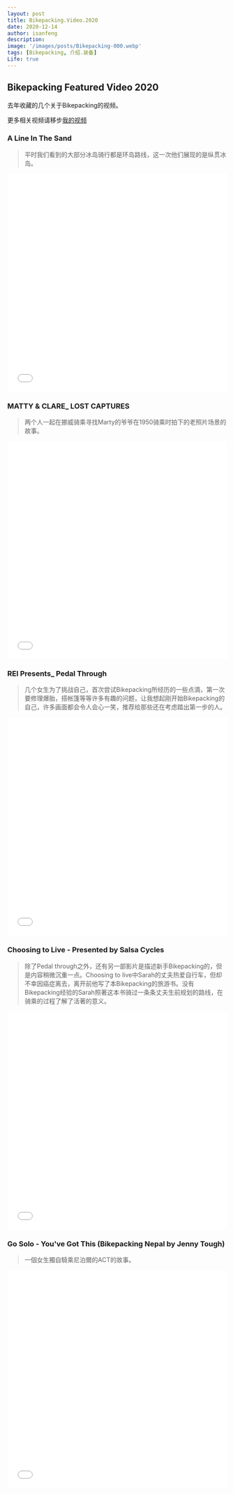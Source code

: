 ```yaml
---
layout: post
title: Bikepacking.Video.2020
date: 2020-12-14
author: isanfeng
description:
image: '/images/posts/Bikepacking-000.webp'
tags: [Bikepacking, 介绍.装备]
Life: true
---
```

## Bikepacking Featured Video 2020

去年收藏的几个关于Bikepacking的视频。

更多相关视频请移步<a href="https://space.bilibili.com/{{site.bilibili}}" target="_blank">我的视频</a>

### A Line In The Sand

> 平时我们看到的大部分冰岛骑行都是环岛路线，这一次他们展现的是纵贯冰岛。

<iframe src="//player.bilibili.com/player.html?aid=970661538&bvid=BV1Mp4y167mH&cid=266499836&page=1" style="width:100%;height:500px;min-width:375px;min-height:200px" scrolling="no" border="0" frameborder="no" framespacing="0" allowfullscreen="true"></iframe>

### MATTY & CLARE_ LOST CAPTURES

> 两个人一起在挪威骑乘寻找Marty的爷爷在1950骑乘时拍下的老照片场景的故事。

<iframe src="//player.bilibili.com/player.html?aid=843234102&bvid=BV1s54y1t7FH&cid=266502900&page=1" style="width:100%;height:500px;min-width:375px;min-height:200px" scrolling="no" border="0" frameborder="no" framespacing="0" allowfullscreen="true"></iframe>

### REI Presents_ Pedal Through

> 几个女生为了挑战自己，首次尝试Bikepacking所经历的一些点滴，第一次要修理爆胎，搭帐篷等等许多有趣的问题，让我想起刚开始Bikepacking的自己，许多画面都会令人会心一笑，推荐给那些还在考虑踏出第一步的人。

<iframe src="//player.bilibili.com/player.html?aid=500651690&bvid=BV1PK411G7nx&cid=266500810&page=1" style="width:100%;height:500px;min-width:375px;min-height:200px" scrolling="no" border="0" frameborder="no" framespacing="0" allowfullscreen="true"></iframe>

### Choosing to Live - Presented by Salsa Cycles

> 除了Pedal through之外，还有另一部影片是描述新手Bikepacking的，但是内容稍微沉重一点。Choosing to live中Sarah的丈夫热爱自行车，但却不幸因癌症离去，离开前他写了本Bikepacking的旅游书。没有Bikepacking经验的Sarah照著这本书骑过一条条丈夫生前规划的路线，在骑乘的过程了解了活著的意义。

<iframe src="//player.bilibili.com/player.html?aid=798208236&bvid=BV1py4y1D7Jx&cid=266501665&page=1" style="width:100%;height:500px;min-width:375px;min-height:200px" scrolling="no" border="0" frameborder="no" framespacing="0" allowfullscreen="true"></iframe>

### Go Solo - You've Got This (Bikepacking Nepal by Jenny Tough)

> 一個女生獨自騎乘尼泊爾的ACT的故事。

<iframe src="//player.bilibili.com/player.html?aid=670691490&bvid=BV1ma4y1H7gB&cid=266502151&page=1" style="width:100%;height:500px;min-width:375px;min-height:200px" scrolling="no" border="0" frameborder="no" framespacing="0" allowfullscreen="true"></iframe>
